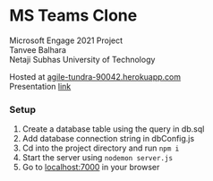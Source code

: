 # MS Teams Clone
Microsoft Engage 2021 Project  
Tanvee Balhara  
Netaji Subhas University of Technology  
  
Hosted at <a href = "https://agile-tundra-90042.herokuapp.com">agile-tundra-90042.herokuapp.com</a>  
Presentation <a href = "https://drive.google.com/file/d/1QzP6NXuOdZidW7ZxlFpYuMm50uyK5cn-/view?usp=sharing">link</a>

### Setup
1. Create a database table using the query in db.sql
2. Add database connection string in dbConfig.js
3. Cd into the project directory and run `npm i` 
4. Start the server using `nodemon server.js`
5. Go to <a href = "http://localhost:7000">localhost:7000</a> in your browser
